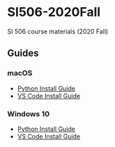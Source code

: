 # SI506-2020Fall

SI 506 course materials (2020 Fall)

## Guides

### macOS

* [Python Install Guide](/docs/guides/macos/mac-install-pysf_python.md)
* [VS Code Install Guide](/docs/guides/macos/mac-install_vscode_with_py_extension.md)

### Windows 10

* [Python Install Guide](/docs/guides/windows10/win-install-pysf_python.md)
* [VS Code Install Guide](/docs/guides/windows10/win-install_vscode_with_py_extension.md)

